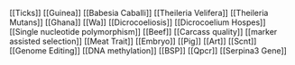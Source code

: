 [[Ticks]]
[[Guinea]]
[[Babesia Caballi]]
[[Theileria Velifera]]
[[Theileria Mutans]]
[[Ghana]]
[[Wa]]
[[Dicrocoeliosis]]
[[Dicrocoelium Hospes]]
[[Single nucleotide polymorphism]]
[[Beef]]
[[Carcass quality]]
[[marker assisted selection]]
[[Meat Trait]]
[[Embryo]]
[[Pig]]
[[Art]]
[[Scnt]]
[[Genome Editing]]
[[DNA methylation]]
[[BSP]]
[[Qpcr]]
[[Serpina3 Gene]]
